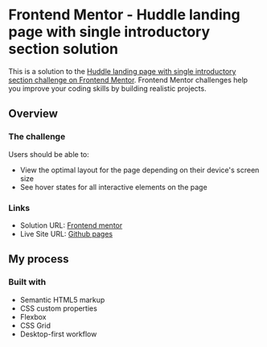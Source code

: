 # Frontend Mentor - Huddle landing page with single introductory section solution

This is a solution to the [Huddle landing page with single introductory section challenge on Frontend Mentor](https://www.frontendmentor.io/challenges/huddle-landing-page-with-a-single-introductory-section-B_2Wvxgi0). Frontend Mentor challenges help you improve your coding skills by building realistic projects. 



## Overview

### The challenge

Users should be able to:

- View the optimal layout for the page depending on their device's screen size
- See hover states for all interactive elements on the page


### Links

- Solution URL: [Frontend mentor](https://your-solution-url.com)
- Live Site URL: [Github pages](https://thabanengobe.github.io/Huddle-Landing-Page/)

## My process

### Built with

- Semantic HTML5 markup
- CSS custom properties
- Flexbox
- CSS Grid
- Desktop-first workflow


